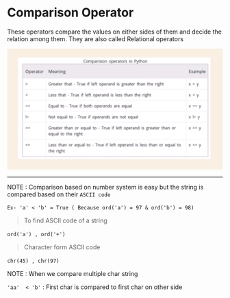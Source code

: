 # Comparison Operator
These operators compare the values on either sides of them and decide the relation among them. They are also called Relational operators

![](comparison-operator.png)

---

NOTE :
Comparison based on number system is easy but the string is compared based on their `ASCII code`
```
Ex- 'a' < 'b' = True ( Because ord('a') = 97 & ord('b') = 98)
```
> To find ASCII code of a string

  `ord('a') , ord('+')`

> Character form ASCII code

 `chr(45) , chr(97)`

 NOTE : When we compare multiple char string

 `'aa'  < 'b'` : First char is compared to first char on other side